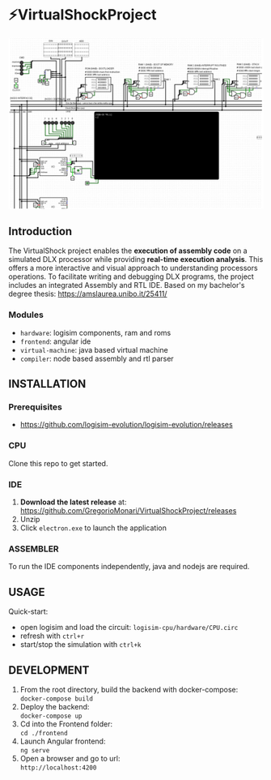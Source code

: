 # ⚡VirtualShockProject
![virtualshock](docs/VirtualShock.png)

## Introduction
The VirtualShock project enables the **execution of assembly code** on a simulated DLX processor while providing **real-time execution analysis**. This offers a more interactive and visual approach to understanding processors operations.
To facilitate writing and debugging DLX programs, the project includes an integrated Assembly and RTL IDE.
Based on my bachelor's degree thesis: https://amslaurea.unibo.it/25411/  
### Modules
- `hardware`: logisim components, ram and roms
- `frontend`: angular ide
- `virtual-machine`: java based virtual machine
- `compiler`: node based assembly and rtl parser



## INSTALLATION
### Prerequisites
- https://github.com/logisim-evolution/logisim-evolution/releases
### CPU
Clone this repo to get started. 
### IDE
1. **Download the latest release** at: https://github.com/GregorioMonari/VirtualShockProject/releases
2. Unzip
3. Click `electron.exe` to launch the application
### ASSEMBLER
To run the IDE components independently, java and nodejs are required.



## USAGE
Quick-start:
- open logisim and load the circuit: `logisim-cpu/hardware/CPU.circ`
- refresh with `ctrl+r`
- start/stop the simulation with `ctrl+k`



## DEVELOPMENT
1. From the root directory, build the backend with docker-compose:  
`docker-compose build`
2. Deploy the backend:  
`docker-compose up`
3. Cd into the Frontend folder:  
`cd ./frontend`
4. Launch Angular frontend:  
`ng serve`
5. Open a browser and go to url:  
`http://localhost:4200`

